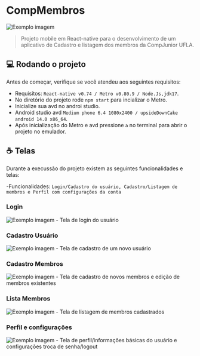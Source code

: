 # CompMembros

<img src="imagem.png" alt="Exemplo imagem">

> Projeto mobile em React-native para o desenvolvimento de um aplicativo de Cadastro e listagem dos membros da CompJunior UFLA.

## 💻 Rodando o projeto

Antes de começar, verifique se você atendeu aos seguintes requisitos:

-   Requisitos: `React-native v0.74 / Metro v0.80.9 / Node.Js,jdk17`.
-   No diretório do projeto rode `npm start` para incializar o Metro.
-   Inicialize sua avd no androi studio.
-   Android studio avd `Medium phone 6.4 1080x2400 / upsideDownCake android 14.0 x86_64`.
-   Após inicialização do Metro e avd pressione `a` no terminal para abrir o projeto no emulador.

## ☕ Telas

Durante a execussão do projeto existem as seguintes funcionalidades e telas:

-Funcionalidades: `Login/Cadastro do usuário, Cadastro/Listagem de membros e Perfil com configurações da conta`

### Login

<img src="./CompMembrosScreens/Captura de tela 2024-05-31 133820.png" alt="Exemplo imagem">
- Tela de login do usuário

### Cadastro Usuário

<img src="./CompMembrosScreens/Captura de tela 2024-05-31 133906.png" alt="Exemplo imagem">
- Tela de cadastro de um novo usuário

### Cadastro Membros

<img src="./CompMembrosScreens/Captura de tela 2024-05-31 133939.png" alt="Exemplo imagem">
- Tela de cadastro de novos membros e edição de membros existentes

### Lista Membros

<img src="./CompMembrosScreens/Captura de tela 2024-05-31 133956.png" alt="Exemplo imagem">
- Tela de listagem de membros cadastrados

### Perfil e configurações

<img src="./CompMembrosScreens/Captura de tela 2024-05-31 134337.png" alt="Exemplo imagem">
- Tela de perfil/informações básicas do usuário e configurações troca de senha/logout
